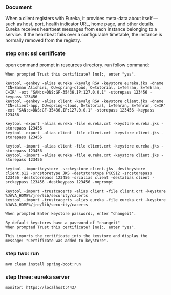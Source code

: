 ### Document
When a client registers with Eureka, it provides meta-data about itself — such as host, port, health indicator URL, home page, and other details. Eureka receives heartbeat messages from each instance belonging to a service. If the heartbeat fails over a configurable timetable, the instance is normally removed from the registry.
    
### step one: ssl certificate
open command prompt in resources directory. run follow command:

   
    When prompted Trust this certificate? [no]:, enter "yes".
    
    keytool -genkey -alias eureka -keyalg RSA -keystore eureka.jks -dname "CN=Saman Alishiri, OU=spring-cloud, O=tutorial, L=Tehran, S=Tehran, C=IR" -ext "SAN:c=DNS:GF-35436,IP:127.0.0.1" -storepass 123456 -keypass 123456
    keytool -genkey -alias client -keyalg RSA -keystore client.jks -dname "CN=client-app, OU=spring-cloud, O=tutorial, L=Tehran, S=Tehran, C=IR" -ext "SAN:c=DNS:GF-35436,IP:127.0.0.1" -storepass 123456 -keypass 123456
 
    keytool -export -alias eureka -file eureka.crt -keystore eureka.jks -storepass 123456
    keytool -export -alias client -file client.crt -keystore client.jks -storepass 123456
    
    keytool -import -alias client -file client.crt -keystore eureka.jks -storepass 123456
    keytool -import -alias eureka -file eureka.crt -keystore client.jks -storepass 123456
    
    keytool -importkeystore -srckeystore client.jks -destkeystore client.p12 -srcstoretype JKS -deststoretype PKCS12 -srcstorepass 123456 -deststorepass 123456 -srcalias client -destalias client -srckeypass 123456 -destkeypass 123456 -noprompt

    keytool -import -trustcacerts -alias client -file client.crt -keystore %JAVA_HOME%/jre/lib/security/cacerts
    keytool -import -trustcacerts -alias eureka -file eureka.crt -keystore %JAVA_HOME%/jre/lib/security/cacerts
    
    When prompted Enter keystore password:, enter "changeit".
    
    By default keystores have a password of "changeit"
    When prompted Trust this certificate? [no]:, enter "yes".
    
    This imports the certificate into the keystore and display the message: "Certificate was added to keystore".

### step two: run
    mvn clean install spring-boot:run

### step three: eureka server
    monitor: https://localhost:443/
